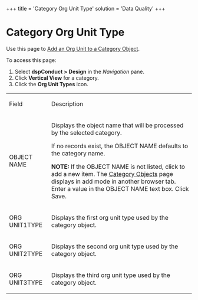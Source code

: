 +++
title = 'Category Org Unit Type'
solution = 'Data Quality'
+++

# Category Org Unit Type

<div class="use">

Use this page to [Add an Org Unit to a Category
Object](../Use_Cases/Manage_Org_Units.htm#Add_an_Org_Unit_Type_to_a_Category_Object).

</div>

To access this page:

1.  Select <span style="font-weight: bold;">dspConduct \></span>
    **Design** in the *Navigation* pane.
2.  Click **Vertical View** for a category.
3.  Click the **Org Unit Types** icon.

<table>
<tbody>
<tr class="odd">
<td><p>Field</p></td>
<td><p>Description</p></td>
</tr>
<tr class="even">
<td><p>OBJECT NAME</p></td>
<td><p>Displays the object name that will be processed by the selected category.</p>
<p>If no records exist, the OBJECT NAME defaults to the category name.</p>
<p><strong>NOTE:</strong> If the OBJECT NAME is not listed, click to add a new item. The <a href="Category_Objects.htm">Category Objects</a> page displays in add mode in another browser tab. Enter a value in the OBJECT NAME text box. Click Save.</p></td>
</tr>
<tr class="odd">
<td><p>ORG UNIT1TYPE</p></td>
<td><p>Displays the first org unit type used by the category object.</p></td>
</tr>
<tr class="even">
<td><p>ORG UNIT2TYPE</p></td>
<td><p>Displays the second org unit type used by the category object.</p></td>
</tr>
<tr class="odd">
<td><p>ORG UNIT3TYPE</p></td>
<td><p>Displays the third org unit type used by the category object.</p></td>
</tr>
</tbody>
</table>
